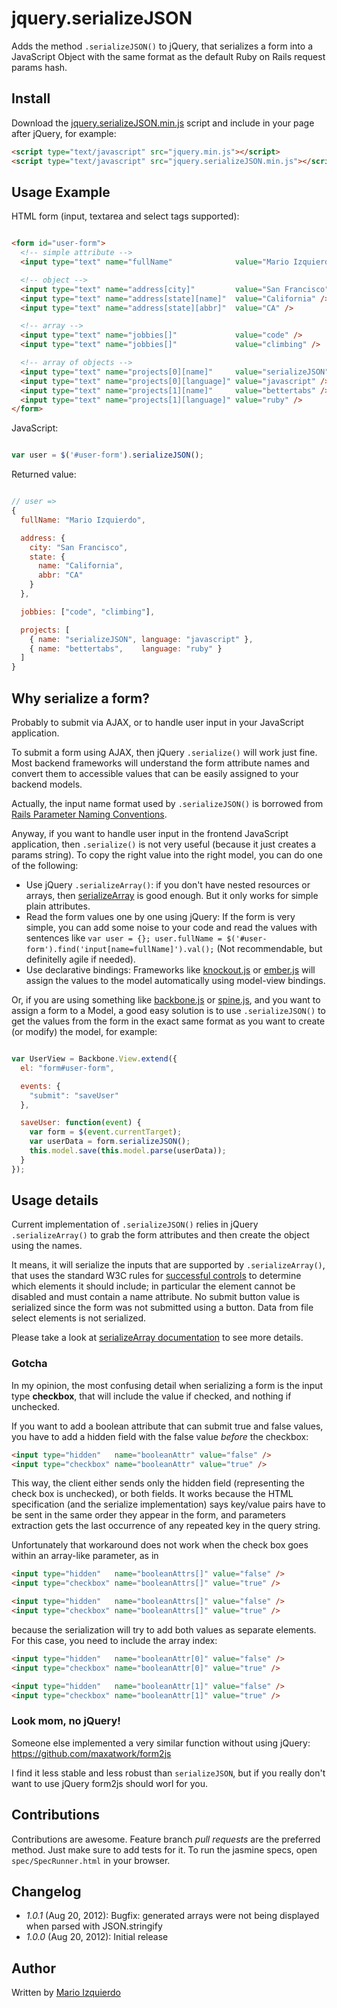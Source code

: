 jquery.serializeJSON
====================

Adds the method `.serializeJSON()` to jQuery, that serializes a form into a JavaScript Object with the same format as the default Ruby on Rails request params hash.

Install
-------

Download the [jquery.serializeJSON.min.js](https://raw.github.com/marioizquierdo/jquery.serializeJSON/master/jquery.serializeJSON.min.js) script and include in your page after jQuery, for example:

```html
<script type="text/javascript" src="jquery.min.js"></script>
<script type="text/javascript" src="jquery.serializeJSON.min.js"></script>
```

Usage Example
-------------

HTML form (input, textarea and select tags supported):

```html

<form id="user-form">
  <!-- simple attribute -->
  <input type="text" name="fullName"              value="Mario Izquierdo" />

  <!-- object -->
  <input type="text" name="address[city]"         value="San Francisco" />
  <input type="text" name="address[state][name]"  value="California" />
  <input type="text" name="address[state][abbr]"  value="CA" />

  <!-- array -->
  <input type="text" name="jobbies[]"             value="code" />
  <input type="text" name="jobbies[]"             value="climbing" />

  <!-- array of objects -->
  <input type="text" name="projects[0][name]"     value="serializeJSON" />
  <input type="text" name="projects[0][language]" value="javascript" />
  <input type="text" name="projects[1][name]"     value="bettertabs" />
  <input type="text" name="projects[1][language]" value="ruby" />
</form>

```

JavaScript:

```javascript

var user = $('#user-form').serializeJSON();

```

Returned value:

```javascript

// user =>
{
  fullName: "Mario Izquierdo",

  address: {
    city: "San Francisco",
    state: {
      name: "California",
      abbr: "CA"
    }
  },

  jobbies: ["code", "climbing"],

  projects: [
    { name: "serializeJSON", language: "javascript" },
    { name: "bettertabs",    language: "ruby" }
  ]
}

```

Why serialize a form?
---------------------

Probably to submit via AJAX, or to handle user input in your JavaScript application.

To submit a form using AJAX, then jQuery `.serialize()` will work just fine. Most backend frameworks will understand the form attribute names and convert them to accessible values that can be easily assigned to your backend models.

Actually, the input name format used by `.serializeJSON()` is borrowed from [Rails Parameter Naming Conventions](http://guides.rubyonrails.org/form_helpers.html#understanding-parameter-naming-conventions).

Anyway, if you want to handle user input in the frontend JavaScript application, then `.serialize()` is not very useful (because it just creates a params string). To copy the right value into the right model, you can do one of the following:

  * Use jQuery `.serializeArray()`: if you don't have nested resources or arrays, then [serializeArray](http://api.jquery.com/serializeArray/) is good enough. But it only works for simple plain attributes.
  * Read the form values one by one using jQuery: If the form is very simple, you can add some noise to your code and read the values with sentences like `var user = {}; user.fullName = $('#user-form').find('input[name=fullName]').val();` (Not recommendable, but definitelly agile if needed).
  * Use declarative bindings: Frameworks like [knockout.js](http://knockoutjs.com/) or [ember.js](http://emberjs.com/) will assign the values to the model automatically using model-view bindings.

Or, if you are using something like [backbone.js](http://backbonejs.org/) or [spine.js](http://spinejs.com/), and you want to assign a form to a Model, a good easy solution is to use `.serializeJSON()` to get the values from the form in the exact same format as you want to create (or modify) the model, for example:

```javascript

var UserView = Backbone.View.extend({
  el: "form#user-form",

  events: {
    "submit": "saveUser"
  },

  saveUser: function(event) {
    var form = $(event.currentTarget);
    var userData = form.serializeJSON();
    this.model.save(this.model.parse(userData));
  }
});

```

Usage details
-------------

Current implementation of `.serializeJSON()` relies in jQuery `.serializeArray()` to grab the form attributes and then create the object using the names.

It means, it will serialize the inputs that are supported by `.serializeArray()`, that uses the standard W3C rules for [successful controls](http://www.w3.org/TR/html401/interact/forms.html#h-17.13.2) to determine which elements it should include; in particular the element cannot be disabled and must contain a name attribute. No submit button value is serialized since the form was not submitted using a button. Data from file select elements is not serialized.

Please take a look at [serializeArray documentation](http://api.jquery.com/serializeArray/) to see more details.

### Gotcha ###

In my opinion, the most confusing detail when serializing a form is the input type **checkbox**, that will include the value if checked, and nothing if unchecked.

If you want to add a boolean attribute that can submit true and false values, you have to add a hidden field with the false value *before* the checkbox:

```html
<input type="hidden"   name="booleanAttr" value="false" />
<input type="checkbox" name="booleanAttr" value="true" />
```

This way, the client either sends only the hidden field (representing the check box is unchecked), or both fields. It works because the HTML specification (and the serialize implementation) says key/value pairs have to be sent in the same order they appear in the form, and parameters extraction gets the last occurrence of any repeated key in the query string.

Unfortunately that workaround does not work when the check box goes within an array-like parameter, as in

```html
<input type="hidden"   name="booleanAttrs[]" value="false" />
<input type="checkbox" name="booleanAttrs[]" value="true" />

<input type="hidden"   name="booleanAttrs[]" value="false" />
<input type="checkbox" name="booleanAttrs[]" value="true" />
```

because the serialization will try to add both values as separate elements. For this case, you need to include the array index:

```html
<input type="hidden"   name="booleanAttr[0]" value="false" />
<input type="checkbox" name="booleanAttr[0]" value="true" />

<input type="hidden"   name="booleanAttr[1]" value="false" />
<input type="checkbox" name="booleanAttr[1]" value="true" />
```

### Look mom, no jQuery! ###

Someone else implemented a very similar function without using jQuery: https://github.com/maxatwork/form2js

I find it less stable and less robust than `serializeJSON`, but if you really don't want to use jQuery form2js should worl for you.

Contributions
-------------

Contributions are awesome. Feature branch *pull requests* are the preferred method. Just make sure to add tests for it. To run the jasmine specs, open `spec/SpecRunner.html` in your browser.

Changelog
---------

 * *1.0.1* (Aug 20, 2012): Bugfix: generated arrays were not being displayed when parsed with JSON.stringify
 * *1.0.0* (Aug 20, 2012): Initial release

Author
-------

Written by [Mario Izquierdo](https://github.com/marioizquierdo)
